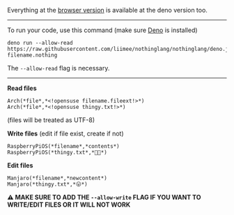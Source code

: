 Everything at the [browser version](https://github.com/liimee/nothinglang/blob/nothinglang/guide.md) is available at the deno version too.  
___
To run your code, use this command (make sure [Deno](https://deno.land) is installed)
```shell
deno run --allow-read https://raw.githubusercontent.com/liimee/nothinglang/nothinglang/deno.js filename.nothing
```
The `--allow-read` flag is necessary.
___
**Read files**
```
Arch(*file*,*<!opensuse filename.fileext!>*)
Arch(*file*,*<!opensuse thingy.txt!>*)
```
(files will be treated as UTF-8)  

**Write files** (edit if file exist, create if not)
```
RaspberryPiOS(*filename*,*contents*)
RaspberryPiOS(*thingy.txt*,*🐧🦕*)
```
**Edit files**
```
Manjaro(*filename*,*newcontent*)
Manjaro(*thingy.txt*,*😛*)
```
**⚠️ MAKE SURE TO ADD THE `--allow-write` FLAG IF YOU WANT TO WRITE/EDIT FILES OR IT WILL NOT WORK**
